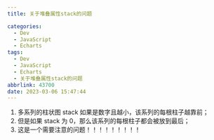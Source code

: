 ```yaml
---
title: 关于堆叠属性stack的问题

categories:
  - Dev
  - JavaScript
  - Echarts
tags:
  - Dev
  - JavaScript
  - Echarts
  - 关于堆叠属性stack的问题
abbrlink: 43700
date: 2023-03-06 15:47:44
---
```


1.  多系列的柱状图 stack 如果是数字且越小，该系列的每根柱子越靠前；
2.  但是如果 stack 为 0，那么该系列的每根柱子都会被放到最后；
3.  这是一个需要注意的问题！！！！！！！！！
